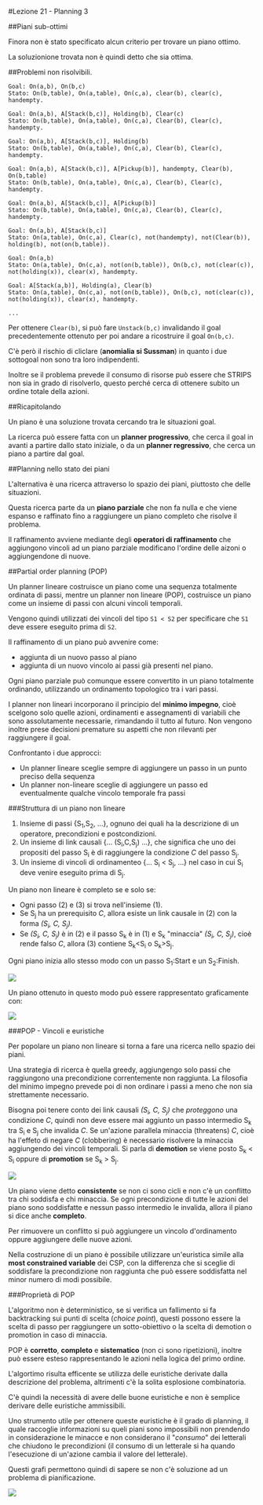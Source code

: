 #Lezione 21 - Planning 3

##Piani sub-ottimi

Finora non è stato specificato alcun criterio per trovare un piano ottimo.

La soluzionione trovata non è quindi detto che sia ottima.

##Problemi non risolvibili.

```
Goal: On(a,b), On(b,c)
Stato: On(b,table), On(a,table), On(c,a), clear(b), clear(c), handempty. 

Goal: On(a,b), A[Stack(b,c)], Holding(b), Clear(c)
Stato: On(b,table), On(a,table), On(c,a), Clear(b), Clear(c), handempty. 

Goal: On(a,b), A[Stack(b,c)], Holding(b)
Stato: On(b,table), On(a,table), On(c,a), Clear(b), Clear(c), handempty. 

Goal: On(a,b), A[Stack(b,c)], A[Pickup(b)], handempty, Clear(b), On(b,table)
Stato: On(b,table), On(a,table), On(c,a), Clear(b), Clear(c), handempty. 

Goal: On(a,b), A[Stack(b,c)], A[Pickup(b)]
Stato: On(b,table), On(a,table), On(c,a), Clear(b), Clear(c), handempty. 

Goal: On(a,b), A[Stack(b,c)]
Stato: On(a,table), On(c,a), Clear(c), not(handempty), not(Clear(b)), holding(b), not(on(b,table)). 

Goal: On(a,b)
Stato: On(a,table), On(c,a), not(on(b,table)), On(b,c), not(clear(c)), not(holding(x)), clear(x), handempty.

Goal: A[Stack(a,b)], Holding(a), Clear(b)
Stato: On(a,table), On(c,a), not(on(b,table)), On(b,c), not(clear(c)), not(holding(x)), clear(x), handempty.

...
```

Per ottenere `Clear(b)`, si può fare `Unstack(b,c)` invalidando il goal precedentemente ottenuto per poi andare a ricostruire il goal `On(b,c)`.

C'è però il rischio di cliclare (**anomialia si Sussman**) in quanto i due sottogoal non sono tra loro indipendenti.

Inoltre se il problema prevede il consumo di risorse può essere che STRIPS non sia in grado di risolverlo, questo perché cerca di ottenere subito un ordine totale della azioni.


##Ricapitolando

Un piano è una soluzione trovata cercando tra le situazioni goal.

La ricerca può essere fatta con un **planner progressivo**, che cerca il goal in avanti a partire dallo stato iniziale, o da un **planner regressivo**, che cerca un piano a partire dal goal.

##Planning nello stato dei piani

L'alternativa è una ricerca attraverso lo spazio dei piani, piuttosto che delle situazioni.

Questa ricerca parte da un **piano parziale** che non fa nulla e che viene espanso e raffinato fino a raggiungere un piano completo che risolve il problema.

Il raffinamento avviene mediante degli **operatori di raffinamento** che aggiungono vincoli ad un piano parziale modificano l'ordine delle aizoni o aggiungendone di nuove.

##Partial order planning (POP)

Un planner lineare costruisce un piano come una sequenza totalmente ordinata di passi, mentre un planner non lineare (POP), costruisce un piano come un insieme di passi con alcuni vincoli temporali.

Vengono quindi utilizzati dei vincoli del tipo `S1 < S2` per specificare che `S1` deve essere eseguito prima di `S2`.

Il raffinamento di un piano può avvenire come:

- aggiunta di un nuovo passo al piano
- aggiunta di un nuovo vincolo ai passi già presenti nel piano.

Ogni piano parziale può comunque essere convertito in un piano totalmente ordinando, utilizzando un ordinamento topologico tra i vari passi.

I planner non lineari incorporano il principio del **minimo impegno**, cioè scelgono solo quelle azioni, ordinamenti e assegnamenti di variabili che sono assolutamente necessarie, rimandando il tutto al futuro. Non vengono inoltre prese decisioni premature su aspetti che non rilevanti per raggiungere il goal.

Confrontanto i due approcci:

- Un planner lineare sceglie sempre di aggiungere un passo in
un punto preciso della sequenza
- Un planner non-lineare sceglie di aggiungere un passo ed
eventualmente qualche vincolo temporale fra passi

###Struttura di un piano non lineare

1. Insieme di passi {S<sub>1</sub>,S<sub>2</sub>, ...}, ognuno dei quali ha la descrizione di un operatore, precondizioni e postcondizioni.
2. Un insieme di link causali {... (S<sub>i</sub>,C,S<sub>j</sub>) ...}, che significa che uno dei propositi del passo S<sub>i</sub> è di raggiungere la condizione *C* del passo S<sub>j</sub>.
3. Un insieme di vincoli di ordinamenteo {... S<sub>i</sub> < S<sub>j</sub>, ...} nel caso in cui S<sub>i</sub> deve venire eseguito prima di S<sub>j</sub>.

Un piano non lineare è completo se e solo se:

- Ogni passo (2) e (3) si trova nell'insieme (1).
- Se S<sub>j</sub> ha un prerequisito *C*, allora esiste un link causale in (2) con la forma *(S<sub>i</sub>, C, S<sub>j</sub>)*.
- Se *(S<sub>i</sub>, C, S<sub>j</sub>)* è in (2) e il passo S<sub>k</sub> è in (1) e S<sub>k</sub> "minaccia" *(S<sub>i</sub>, C, S<sub>j</sub>)*, cioè rende falso *C*, allora (3) contiene S<sub>k</sub>\<S<sub>i</sub> o S<sub>k</sub>\>S<sub>j</sub>.

Ogni piano inizia allo stesso modo con un passo S<sub>1</sub>:Start e un S<sub>2</sub>:Finish.

![](./immagini/l21-pp.png)

Un piano ottenuto in questo modo può essere rappresentato graficamente con:

![](./immagini/l21-shoe-plan.png)

###POP - Vincoli e euristiche

Per popolare un piano non lineare si torna a fare una ricerca nello spazio dei piani.

Una strategia di ricerca è quella greedy, aggiungengo solo passi che raggiungono una precondizione correntemente non raggiunta. La filosofia del minimo impegno prevede poi di non ordinare i passi a meno che non sia strettamente necessario.

Bisogna poi tenere conto dei link causali *(S<sub>i</sub>, C, S<sub>j</sub>)* che *proteggono* una condizione *C*, quindi non deve essere mai aggiunto un passo intermedio S<sub>k</sub> tra S<sub>i</sub> e S<sub>j</sub> che invalida *C*.
Se un'azione parallela minaccia (threatens) *C*, cioè ha l'effeto di negare *C* (clobbering) è necessario risolvere la minaccia aggiungendo dei vincoli temporali. Si parla di **demotion** se viene posto S<sub>k</sub> \< S<sub>i</sub> oppure di **promotion** se S<sub>k</sub> \> S<sub>j</sub>.

![](./immagini/l21-dem-prom.png)

Un piano viene detto **consistente** se non ci sono cicli e non c'è un conflitto tra chi soddisfa e chi minaccia. Se ogni precondizione di tutte le azioni del piano sono soddisfatte e nessun passo intermedio le invalida, allora il piano si dice anche **completo**.

Per rimuovere un conflitto si può aggiungere un vincolo d'ordinamento oppure aggiungere delle nuove azioni.

Nella costruzione di un piano è possibile utilizzare un'euristica simile alla **most constrained variable** dei CSP, con la differenza che si sceglie di soddisfare la precondizione non raggiunta che può essere soddisfatta nel minor numero di modi possibile.

###Proprietà di POP

L'algoritmo non è deterministico, se si verifica un fallimento si fa backtracking sui punti di scelta (*choice point*), questi possono essere la scelta di passo per raggiungere un sotto-obiettivo o la scelta di demotion o promotion in caso di minaccia.

POP è **corretto**, **completo** e **sistematico** (non ci sono ripetizioni), inoltre può essere esteso rappresentando le azioni nella logica del primo ordine.

L'algortimo risulta efficente se utilizza delle euristiche derivate dalla descrizione del problema, altrimenti c'è la solita esplosione combinatoria.

C'è quindi la necessità di avere delle buone euristiche e non è semplice derivare delle euristiche ammissibili.

Uno strumento utile per ottenere queste euristiche è il grado di planning, il quale raccoglie informazioni su queli piani sono impossibili non prendendo in considerazione le minacce e non considerano il "*consumo*" dei letterali che chiudono le precondizioni (il consumo di un letterale si ha quando l'esecuzione di un'azione cambia il valore del letterale).

Questi grafi permettono quindi di sapere se non c'è soluzione ad un problema di pianificazione.

![](./immagini/l21-plan-graph.png)


